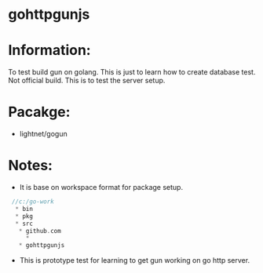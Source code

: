 # gohttpgunjs

# Information:
  To test build gun on golang. This is just to learn how to create database test. Not official build. This is to test the server setup.

# Pacakge:
 * lightnet/gogun

# Notes:
 * It is base on workspace format for package setup.
```go
 //c:/go-work
  * bin
  * pkg
  * src
   * github.com
     * 
   * gohttpgunjs
```
  * This is prototype test for learning to get gun working on go http server.



